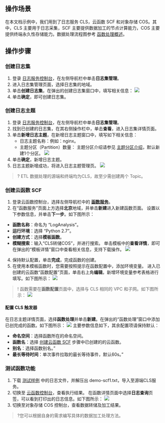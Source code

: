 ## 操作场景
在本文档示例中，我们用到了日志服务 CLS，云函数 SCF 和对象存储 COS。其中，CLS 主要用于日志采集，SCF 主要提供数据加工的节点计算能力，COS 主要提供终端永久性存储能力。数据处理流程图参考 [函数处理概述](https://cloud.tencent.com/document/product/583/49590)。

## 操作步骤
[](id:step01)
### 创建日志集
1. 登录 [日志服务控制台](https://console.cloud.tencent.com/cls)，在左侧导航栏中单击**日志集管理**。
2. 进入日志集管理页面，选择日志集的地域。
3. 单击**创建日志集**，在弹出的创建日志集窗口中，填写相关信息：
![](https://main.qcloudimg.com/raw/52704e1f3bdf6efe4c7e9b266e2ca451.jpg)
4. 单击**确定**，即可创建日志集。

[](id:step02)
### 创建日志主题
1. 登录 [日志服务控制台](https://console.cloud.tencent.com/cls)，在左侧导航栏中单击**日志集管理**。
2.  找到已创建的日志集，在其右侧操作栏中，单击**查看**，进入日志集详情页面。
3.  单击**新增日志主题**，在新增日志主题窗口中，填写如下相关信息：
	- 日志主题名称：例如：nginx。
	- 主题分区（Partition）数量： 主题分区介绍请参见 [主题分区介绍](https://cloud.tencent.com/document/product/614/39259)，默认新建1个分区。
		![](https://main.qcloudimg.com/raw/d22c9d090a380376a1de4b56f19bc27a.jpg)
4.  单击**确定**，新增日志主题。
5. 日志主题新增成功，将进入日志主题管理页。
   ![](https://main.qcloudimg.com/raw/08e9dc61f1cc8bfcb1923345c86bef45.jpg)
> ? ETL 数据处理的源端和终端均为CLS，故至少需创建两个 Topic。

[](id:step03)
### 创建云函数 SCF
1. 登录云函数控制台，选择左侧导航栏中的 **[函数服务](https://console.cloud.tencent.com/scf/list)**。
2. 在“函数服务”页面上方选择**北京**地域，并单击**新建**进入新建函数页面。
设置以下参数信息，并单击**下一步**。如下图所示：
 - **函数名称**：命名为 “LogAnalysis”。
 - **运行环境**：选择 “Python 2.7”。
 - **创建方式**：选择**模板函数**。
 - **模糊搜索**：输入“CLS转储COS”，并进行搜索。
单击模板中的**查看详情**，即可在弹出的“模板详情”窗口中查看相关信息，支持下载操作。
![](https://main.qcloudimg.com/raw/e42d9b4102f3e13ebf1722de5875d1ac.png)
4. 保持默认配置，单击**完成**，完成函数的创建。
5. 在使用本模板函数时，您需要按照提示在函数配置中，添加环境变量。
 进入已创建的云函数“函数配置”页面，单击右上角**编辑**，新增环境变量参考表格进行填写。如下图所示：
![](https://main.qcloudimg.com/raw/3112dba5a8cac82c295c17a593ed222e.png)
>! 函数需要在**函数配置**页面中，选择与 CLS 相同的 VPC 和子网。如下图所示：
![](https://main.qcloudimg.com/raw/a329381190dcf6ad0883f5f8a51a9567.png)


[](id:step04)
#### 配置 CLS 触发器
在日志主题详情页面，选择**函数处理**并单击**新建**。在弹出的“函数处理”窗口中添加已创完成的函数。如下图所示：
![](https://main.qcloudimg.com/raw/76d43f74e9fd9024a906b8b58709e105.png)
主要参数信息如下，其余配置项请保持默认：
 - **命名空间**：选择函数所在的命名空间。
 - **函数名**：选择 [创建云函数 SCF](#step03) 步骤中已创建的的云函数。
 - **别名**：选择函数别名。”
 - **最长等待时间**：单次事件拉取的最长等待事件，默认60s。”
 
[](id:step05)
### 测试函数功能
1. 下载 [测试样例](https://main.qcloudimg.com/raw/6e0d4837eefd0ce77dac8a3973acdf39.zip) 中的日志文件，并解压出 demo-scf1.txt，导入至源端CLS服务。
4. 切换至 [云函数控制台](https://console.cloud.tencent.com/scf/list?rid=8&ns=default)，查看执行结果。
在函数详情页面中选择**日志查询**页签，可以看到打印出的日志信息。如下图所示：
![](https://main.qcloudimg.com/raw/b4d8dd0a4a236ab4cb35f2e7d3160649.png)
5. 切换至对象存储 COS 控制台，查看数据转储及加工结果。
>?您可以根据自身的需求编写具体的数据加工处理方法。
